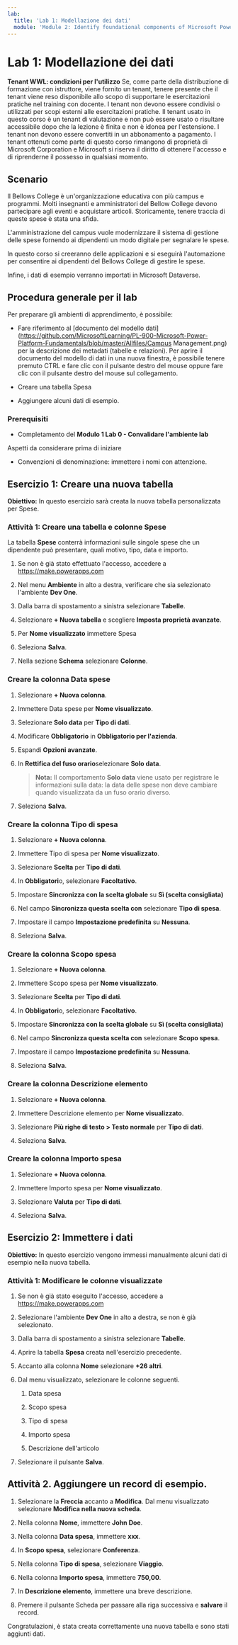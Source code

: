 ```yaml
---
lab:
  title: 'Lab 1: Modellazione dei dati'
  module: 'Module 2: Identify foundational components of Microsoft Power Platform'
---
```


# Lab 1: Modellazione dei dati

**Tenant WWL: condizioni per l'utilizzo** Se, come parte della distribuzione di formazione con istruttore, viene fornito un tenant, tenere presente che il tenant viene reso disponibile allo scopo di supportare le esercitazioni pratiche nel training con docente. I tenant non devono essere condivisi o utilizzati per scopi esterni alle esercitazioni pratiche. Il tenant usato in questo corso è un tenant di valutazione e non può essere usato o risultare accessibile dopo che la lezione è finita e non è idonea per l'estensione. I tenant non devono essere convertiti in un abbonamento a pagamento. I tenant ottenuti come parte di questo corso rimangono di proprietà di Microsoft Corporation e Microsoft si riserva il diritto di ottenere l'accesso e di riprenderne il possesso in qualsiasi momento. 

## Scenario

Il Bellows College è un'organizzazione educativa con più campus e programmi. Molti insegnanti e amministratori del Bellow College devono partecipare agli eventi e acquistare articoli. Storicamente, tenere traccia di queste spese è stata una sfida. 

L'amministrazione del campus vuole modernizzare il sistema di gestione delle spese fornendo ai dipendenti un modo digitale per segnalare le spese. 

In questo corso si creeranno delle applicazioni e si eseguirà l'automazione per consentire ai dipendenti del Bellows College di gestire le spese.

Infine, i dati di esempio verranno importati in Microsoft Dataverse.

## Procedura generale per il lab

Per preparare gli ambienti di apprendimento, è possibile:

- Fare riferimento al [documento del modello dati](https://github.com/MicrosoftLearning/PL-900-Microsoft-Power-Platform-Fundamentals/blob/master/Allfiles/Campus Management.png) per la descrizione dei metadati (tabelle e relazioni). Per aprire il documento del modello di dati in una nuova finestra, è possibile tenere premuto CTRL e fare clic con il pulsante destro del mouse oppure fare clic con il pulsante destro del mouse sul collegamento.

- Creare una tabella Spesa

- Aggiungere alcuni dati di esempio. 

### Prerequisiti

- Completamento del **Modulo 1 Lab 0 - Convalidare l'ambiente lab**

Aspetti da considerare prima di iniziare

- Convenzioni di denominazione: immettere i nomi con attenzione.

## Esercizio 1: Creare una nuova tabella

**Obiettivo:** In questo esercizio sarà creata la nuova tabella personalizzata per Spese.

### Attività 1: Creare una tabella e colonne Spese

La tabella **Spese** conterrà informazioni sulle singole spese che un dipendente può presentare, quali motivo, tipo, data e importo.

1. Se non è già stato effettuato l'accesso, accedere a https://make.powerapps.com

1. Nel menu **Ambiente** in alto a destra, verificare che sia selezionato l'ambiente **Dev One**.

1. Dalla barra di spostamento a sinistra selezionare **Tabelle**.

1. Selezionare **+ Nuova tabella** e scegliere **Imposta proprietà avanzate**.

1. Per **Nome visualizzato** immettere Spesa

1. Seleziona **Salva**.

1. Nella sezione **Schema** selezionare **Colonne**.

### Creare la colonna Data spese

1. Selezionare **+ Nuova colonna**.

1. Immettere Data spese per **Nome visualizzato**.

1. Selezionare **Solo data** per **Tipo di dati**.

1. Modificare **Obbligatorio** in **Obbligatorio per l'azienda**.

1. Espandi **Opzioni avanzate**.

1. In **Rettifica del fuso orario**selezionare **Solo data**.

    >**Nota:** Il comportamento **Solo data** viene usato per registrare le informazioni sulla data: la data delle spese non deve cambiare quando visualizzata da un fuso orario diverso.

1. Seleziona **Salva**.

### Creare la colonna Tipo di spesa

1. Selezionare **+ Nuova colonna**.

1. Immettere Tipo di spesa per **Nome visualizzato**.

1. Selezionare **Scelta** per **Tipo di dati**.

1. In **Obbligatori**o, selezionare **Facoltativo**.

1. Impostare **Sincronizza con la scelta globale** su **Sì (scelta consigliata)**

1. Nel campo **Sincronizza questa scelta con** selezionare **Tipo di spesa**.

1. Impostare il campo **Impostazione predefinita** su **Nessuna**.

1. Seleziona **Salva**.

### Creare la colonna Scopo spesa

1. Selezionare **+ Nuova colonna**.

1. Immettere Scopo spesa per **Nome visualizzato**.

1. Selezionare **Scelta** per **Tipo di dati**.

1. In **Obbligatori**o, selezionare **Facoltativo**.

1. Impostare **Sincronizza con la scelta globale** su **Sì (scelta consigliata)**

1. Nel campo **Sincronizza questa scelta con** selezionare **Scopo spesa**.

1. Impostare il campo **Impostazione predefinita** su **Nessuna**.

1. Seleziona **Salva**.

### Creare la colonna Descrizione elemento

1. Selezionare **+ Nuova colonna**.

1. Immettere Descrizione elemento per **Nome visualizzato**.

1. Selezionare **Più righe di testo &gt; Testo normale** per **Tipo di dati**.

1. Seleziona **Salva**.

### Creare la colonna Importo spesa

1. Selezionare **+ Nuova colonna**.

1. Immettere Importo spesa per **Nome visualizzato**.

1. Selezionare **Valuta** per **Tipo di dati**.

1. Seleziona **Salva**.

 
## Esercizio 2: Immettere i dati

**Obiettivo:** In questo esercizio vengono immessi manualmente alcuni dati di esempio nella nuova tabella. 

### Attività 1: Modificare le colonne visualizzate

1. Se non è già stato eseguito l'accesso, accedere a https://make.powerapps.com

1. Selezionare l'ambiente **Dev One** in alto a destra, se non è già selezionato.

1. Dalla barra di spostamento a sinistra selezionare **Tabelle**.

1. Aprire la tabella **Spesa** creata nell'esercizio precedente.

1. Accanto alla colonna **Nome** selezionare **+26 altri**.

1. Dal menu visualizzato, selezionare le colonne seguenti.

    1. Data spesa

    2. Scopo spesa 

    3. Tipo di spesa

    4. Importo spesa

    5. Descrizione dell'articolo

1. Selezionare il pulsante **Salva**.

## Attività 2. Aggiungere un record di esempio.

1. Selezionare la **Freccia** accanto a **Modifica**. Dal menu visualizzato selezionare **Modifica nella nuova scheda**.

1. Nella colonna **Nome**, immettere **John Doe**.

1. Nella colonna **Data spesa**, immettere **xxx**.

1. In **Scopo spesa**, selezionare **Conferenza**.

1. Nella colonna **Tipo di spesa**, selezionare **Viaggio**.

1. Nella colonna **Importo spesa**, immettere **750,00**.

1. In **Descrizione elemento**, immettere una breve descrizione.

1. Premere il pulsante Scheda per passare alla riga successiva e **salvare** il record.

Congratulazioni, è stata creata correttamente una nuova tabella e sono stati aggiunti dati.


